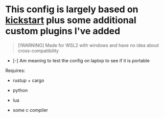 # This config is largely based on [kickstart](https://github.com/nvim-lua/kickstart.nvim) plus some additional custom plugins I've added

> [!WARNING] Made for WSL2 with windows and have no idea about cross-compatibility

- [-] Am meaning to test the config on laptop to see if it is portable

Requires:

- rustup + cargo

- python

- lua

- some c compiler
